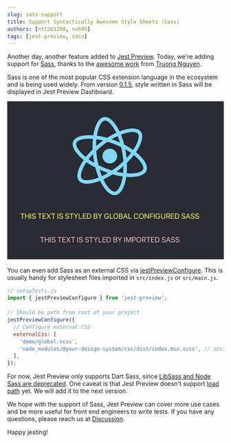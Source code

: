 ```yaml
---
slug: sass-support
title: Support Syntactically Awesome Style Sheets (Sass)
authors: [ntt261298, nvh95]
tags: [jest-preview, sass]
---
```


Another day, another feature added to [Jest Preview](https://www.npmjs.com/package/jest-preview). Today, we're adding support for [Sass](https://sass-lang.com/), thanks to the [awesome work](https://github.com/nvh95/jest-preview/pull/52) from [Truong Nguyen](https://github.com/ntt261298).

Sass is one of the most popular CSS extension language in the ecosystem and is being used widely. From version [0.1.5](https://github.com/nvh95/jest-preview/releases/tag/v0.1.5), style written in Sass will be displayed in Jest Preview Dashboard.

![Jest Preview supports Sass](./jest-supports-sass.png)

You can even add Sass as an external CSS via [jestPreviewConfigure](/docs/api/jestPreviewConfigure). This is usually handy for stylesheet files imported in `src/index.js` or `src/main.js`.

```js
// setupTests.js
import { jestPreviewConfigure } from 'jest-preview';

// Should be path from root of your project
jestPreviewConfigure({
  // Configure external CSS
  externalCss: [
    'demo/global.scss',
    'node_modules/@your-design-system/css/dist/index.min.scss', // scss from node_modules
  ],
});
```

For now, Jest Preview only supports Dart Sass, since [LibSass and Node Sass are deprecated](https://sass-lang.com/blog/libsass-is-deprecated). One caveat is that Jest Preview doesn't support [load path](https://sass-lang.com/documentation/cli/dart-sass#load-path) yet. We will add it to the next version.

We hope with the support of Sass, Jest Preview can cover more use cases and be more useful for front end engineers to write tests. If you have any questions, please reach us at [Discussion](https://github.com/nvh95/jest-preview/discussions).

Happy jesting!
